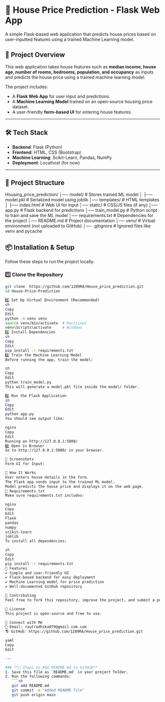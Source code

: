 # 🏡 House Price Prediction - Flask Web App

A simple Flask-based web application that predicts house prices based on user-inputted features using a trained Machine Learning model.

## 🚀 Project Overview
This web application takes house features such as **median income, house age, number of rooms, bedrooms, population, and occupancy** as inputs and predicts the house price using a trained machine learning model.

The project includes:
- A **Flask Web App** for user input and predictions.
- A **Machine Learning Model** trained on an open-source housing price dataset.
- A user-friendly **form-based UI** for entering house features.

---

## 🛠️ Tech Stack
- **Backend**: Flask (Python)
- **Frontend**: HTML, CSS (Bootstrap)
- **Machine Learning**: Scikit-Learn, Pandas, NumPy
- **Deployment**: Localhost (for now)

---

## 📂 Project Structure
Housing_price_prediction/ │── model/ # Stores trained ML model │ ├── model.pkl # Serialized model using joblib │── templates/ # HTML templates │ ├── index.html # Web UI for input │── static/ # CSS/JS files (if any) │── app.py # Flask backend for predictions │── train_model.py # Python script to train and save the ML model │── requirements.txt # Dependencies for the project │── README.md # Project documentation │── venv/ # Virtual environment (not uploaded to GitHub) │── .gitignore # Ignored files like venv and pycache

## 📦 Installation & Setup
Follow these steps to run the project locally:

### **1️⃣ Clone the Repository**
```sh
git clone  https://github.com/1289RA/House_price_prediction.git
cd House-Price-Prediction

2️⃣ Set Up Virtual Environment (Recommended)
sh
Copy
Edit
python -m venv venv
source venv/bin/activate  # Mac/Linux
venv\Scripts\activate     # Windows
3️⃣ Install Dependencies
sh
Copy
Edit
pip install -r requirements.txt
4️⃣ Train the Machine Learning Model
Before running the app, train the model:

sh
Copy
Edit
python train_model.py
This will generate a model.pkl file inside the model/ folder.

5️⃣ Run the Flask Application
sh
Copy
Edit
python app.py
You should see output like:

nginx
Copy
Edit
Running on http://127.0.0.1:5000/
6️⃣ Open in Browser
Go to http://127.0.0.1:5000/ in your browser.

📸 Screenshots
Form UI for Input:

🔧 How It Works
User enters house details in the form.
The Flask app sends input to the trained ML model.
Model predicts the house price and displays it on the web page.
📜 Requirements.txt
Make sure requirements.txt includes:

nginx
Copy
Edit
Flask
pandas
numpy
scikit-learn
joblib
To install all dependencies:

sh
Copy
Edit
pip install -r requirements.txt
📌 Features
✔️ Simple and user-friendly UI
✔️ Flask-based backend for easy deployment
✔️ Machine Learning model for price prediction
✔️ Well-documented GitHub repository

🤝 Contributing
Feel free to fork this repository, improve the project, and submit a pull request.

📄 License
This project is open-source and free to use.

🔗 Connect with Me
📧 Email: rautradhika079@gmail.com.com
🌎 GitHub: https://github.com/1289RA/House_price_prediction.git

yaml
Copy
Edit

---

### **📌 Steps to Add README.md to GitHub**
1. Save this file as `README.md` in your project folder.
2. Run the following commands:
   ```sh
   git add README.md
   git commit -m "Added README file"
   git push origin main
